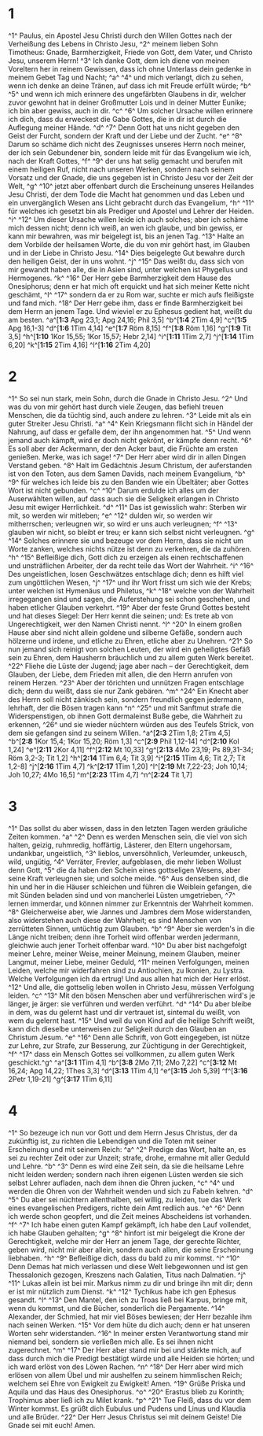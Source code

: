 # 1
^1^ Paulus, ein Apostel Jesu Christi durch den Willen Gottes nach der Verheißung des Lebens in Christo Jesu, ^2^ meinem lieben Sohn Timotheus: Gnade, Barmherzigkeit, Friede von Gott, dem Vater, und Christo Jesu, unserem Herrn! ^3^ Ich danke Gott, dem ich diene von meinen Voreltern her in reinem Gewissen, dass ich ohne Unterlass dein gedenke in meinem Gebet Tag und Nacht; ^a^ ^4^ und mich verlangt, dich zu sehen, wenn ich denke an deine Tränen, auf dass ich mit Freude erfüllt würde; ^b^ ^5^ und wenn ich mich erinnere des ungefärbten Glaubens in dir, welcher zuvor gewohnt hat in deiner Großmutter Lois und in deiner Mutter Eunike; ich bin aber gewiss, auch in dir. ^c^ ^6^ Um solcher Ursache willen erinnere ich dich, dass du erweckest die Gabe Gottes, die in dir ist durch die Auflegung meiner Hände. ^d^ ^7^ Denn Gott hat uns nicht gegeben den Geist der Furcht, sondern der Kraft und der Liebe und der Zucht. ^e^ ^8^ Darum so schäme dich nicht des Zeugnisses unseres Herrn noch meiner, der ich sein Gebundener bin, sondern leide mit für das Evangelium wie ich, nach der Kraft Gottes, ^f^ ^9^ der uns hat selig gemacht und berufen mit einem heiligen Ruf, nicht nach unseren Werken, sondern nach seinem Vorsatz und der Gnade, die uns gegeben ist in Christo Jesu vor der Zeit der Welt, ^g^ ^10^ jetzt aber offenbart durch die Erscheinung unseres Heilandes Jesu Christi, der dem Tode die Macht hat genommen und das Leben und ein unvergänglich Wesen ans Licht gebracht durch das Evangelium, ^h^ ^11^ für welches ich gesetzt bin als Prediger und Apostel und Lehrer der Heiden. ^i^ ^12^ Um dieser Ursache willen leide ich auch solches; aber ich schäme mich dessen nicht; denn ich weiß, an wen ich glaube, und bin gewiss, er kann mir bewahren, was mir beigelegt ist, bis an jenen Tag. ^13^ Halte an dem Vorbilde der heilsamen Worte, die du von mir gehört hast, im Glauben und in der Liebe in Christo Jesu. ^14^ Dies beigelegte Gut bewahre durch den heiligen Geist, der in uns wohnt. ^j^ ^15^ Das weißt du, dass sich von mir gewandt haben alle, die in Asien sind, unter welchen ist Phygellus und Hermogenes. ^k^ ^16^ Der Herr gebe Barmherzigkeit dem Hause des Onesiphorus; denn er hat mich oft erquickt und hat sich meiner Kette nicht geschämt, ^l^ ^17^ sondern da er zu Rom war, suchte er mich aufs fleißigste und fand mich. ^18^ Der Herr gebe ihm, dass er finde Barmherzigkeit bei dem Herrn an jenem Tage. Und wieviel er zu Ephesus gedient hat, weißt du am besten.
^a^[**1:3** Apg 23,1; Apg 24,16; Phil 3,5] ^b^[**1:4** 2Tim 4,9] ^c^[**1:5** Apg 16,1-3] ^d^[**1:6** 1Tim 4,14] ^e^[**1:7** Röm 8,15] ^f^[**1:8** Röm 1,16] ^g^[**1:9** Tit 3,5] ^h^[**1:10** 1Kor 15,55; 1Kor 15,57; Hebr 2,14] ^i^[**1:11** 1Tim 2,7] ^j^[**1:14** 1Tim 6,20] ^k^[**1:15** 2Tim 4,16] ^l^[**1:16** 2Tim 4,20]

# 2
^1^ So sei nun stark, mein Sohn, durch die Gnade in Christo Jesu. ^2^ Und was du von mir gehört hast durch viele Zeugen, das befiehl treuen Menschen, die da tüchtig sind, auch andere zu lehren. ^3^ Leide mit als ein guter Streiter Jesu Christi. ^a^ ^4^ Kein Kriegsmann flicht sich in Händel der Nahrung, auf dass er gefalle dem, der ihn angenommen hat. ^5^ Und wenn jemand auch kämpft, wird er doch nicht gekrönt, er kämpfe denn recht. ^6^ Es soll aber der Ackermann, der den Acker baut, die Früchte am ersten genießen. Merke, was ich sage! ^7^ Der Herr aber wird dir in allen Dingen Verstand geben. ^8^ Halt im Gedächtnis Jesum Christum, der auferstanden ist von den Toten, aus dem Samen Davids, nach meinem Evangelium, ^b^ ^9^ für welches ich leide bis zu den Banden wie ein Übeltäter; aber Gottes Wort ist nicht gebunden. ^c^ ^10^ Darum erdulde ich alles um der Auserwählten willen, auf dass auch sie die Seligkeit erlangen in Christo Jesu mit ewiger Herrlichkeit. ^d^ ^11^ Das ist gewisslich wahr: Sterben wir mit, so werden wir mitleben; ^e^ ^12^ dulden wir, so werden wir mitherrschen; verleugnen wir, so wird er uns auch verleugnen; ^f^ ^13^ glauben wir nicht, so bleibt er treu; er kann sich selbst nicht verleugnen. ^g^ ^14^ Solches erinnere sie und bezeuge vor dem Herrn, dass sie nicht um Worte zanken, welches nichts nütze ist denn zu verkehren, die da zuhören. ^h^ ^15^ Befleißige dich, Gott dich zu erzeigen als einen rechtschaffenen und unsträflichen Arbeiter, der da recht teile das Wort der Wahrheit. ^i^ ^16^ Des ungeistlichen, losen Geschwätzes entschlage dich; denn es hilft viel zum ungöttlichen Wesen, ^j^ ^17^ und ihr Wort frisst um sich wie der Krebs; unter welchen ist Hymenäus und Philetus, ^k^ ^18^ welche von der Wahrheit irregegangen sind und sagen, die Auferstehung sei schon geschehen, und haben etlicher Glauben verkehrt. ^19^ Aber der feste Grund Gottes besteht und hat dieses Siegel: Der Herr kennt die seinen; und: Es trete ab von Ungerechtigkeit, wer den Namen Christi nennt. ^l^ ^20^ In einem großen Hause aber sind nicht allein goldene und silberne Gefäße, sondern auch hölzerne und irdene, und etliche zu Ehren, etliche aber zu Unehren. ^21^ So nun jemand sich reinigt von solchen Leuten, der wird ein geheiligtes Gefäß sein zu Ehren, dem Hausherrn bräuchlich und zu allem guten Werk bereitet. ^22^ Fliehe die Lüste der Jugend; jage aber nach – der Gerechtigkeit, dem Glauben, der Liebe, dem Frieden mit allen, die den Herrn anrufen von reinem Herzen. ^23^ Aber der törichten und unnützen Fragen entschlage dich; denn du weißt, dass sie nur Zank gebären. ^m^ ^24^ Ein Knecht aber des Herrn soll nicht zänkisch sein, sondern freundlich gegen jedermann, lehrhaft, der die Bösen tragen kann ^n^ ^25^ und mit Sanftmut strafe die Widerspenstigen, ob ihnen Gott dermaleinst Buße gebe, die Wahrheit zu erkennen, ^26^ und sie wieder nüchtern würden aus des Teufels Strick, von dem sie gefangen sind zu seinem Willen.
^a^[**2:3** 2Tim 1,8; 2Tim 4,5] ^b^[**2:8** 1Kor 15,4; 1Kor 15,20; Röm 1,3] ^c^[**2:9** Phil 1,12-14] ^d^[**2:10** Kol 1,24] ^e^[**2:11** 2Kor 4,11] ^f^[**2:12** Mt 10,33] ^g^[**2:13** 4Mo 23,19; Ps 89,31-34; Röm 3,2-3; Tit 1,2] ^h^[**2:14** 1Tim 6,4; Tit 3,9] ^i^[**2:15** 1Tim 4,6; Tit 2,7; Tit 1,2-8] ^j^[**2:16** 1Tim 4,7] ^k^[**2:17** 1Tim 1,20] ^l^[**2:19** Mt 7,22-23; Joh 10,14; Joh 10,27; 4Mo 16,5] ^m^[**2:23** 1Tim 4,7] ^n^[**2:24** Tit 1,7]

# 3
^1^ Das sollst du aber wissen, dass in den letzten Tagen werden gräuliche Zeiten kommen. ^a^ ^2^ Denn es werden Menschen sein, die viel von sich halten, geizig, ruhmredig, hoffärtig, Lästerer, den Eltern ungehorsam, undankbar, ungeistlich, ^3^ lieblos, unversöhnlich, Verleumder, unkeusch, wild, ungütig, ^4^ Verräter, Frevler, aufgeblasen, die mehr lieben Wollust denn Gott, ^5^ die da haben den Schein eines gottseligen Wesens, aber seine Kraft verleugnen sie; und solche meide. ^6^ Aus denselben sind, die hin und her in die Häuser schleichen und führen die Weiblein gefangen, die mit Sünden beladen sind und von mancherlei Lüsten umgetrieben, ^7^ lernen immerdar, und können nimmer zur Erkenntnis der Wahrheit kommen. ^8^ Gleicherweise aber, wie Jannes und Jambres dem Mose widerstanden, also widerstehen auch diese der Wahrheit; es sind Menschen von zerrütteten Sinnen, untüchtig zum Glauben. ^b^ ^9^ Aber sie werden's in die Länge nicht treiben; denn ihre Torheit wird offenbar werden jedermann, gleichwie auch jener Torheit offenbar ward. ^10^ Du aber bist nachgefolgt meiner Lehre, meiner Weise, meiner Meinung, meinem Glauben, meiner Langmut, meiner Liebe, meiner Geduld, ^11^ meinen Verfolgungen, meinen Leiden, welche mir widerfahren sind zu Antiochien, zu Ikonien, zu Lystra. Welche Verfolgungen ich da ertrug! Und aus allen hat mich der Herr erlöst. ^12^ Und alle, die gottselig leben wollen in Christo Jesu, müssen Verfolgung leiden. ^c^ ^13^ Mit den bösen Menschen aber und verführerischen wird's je länger, je ärger: sie verführen und werden verführt. ^d^ ^14^ Du aber bleibe in dem, was du gelernt hast und dir vertrauet ist, sintemal du weißt, von wem du gelernt hast. ^15^ Und weil du von Kind auf die heilige Schrift weißt, kann dich dieselbe unterweisen zur Seligkeit durch den Glauben an Christum Jesum. ^e^ ^16^ Denn alle Schrift, von Gott eingegeben, ist nütze zur Lehre, zur Strafe, zur Besserung, zur Züchtigung in der Gerechtigkeit, ^f^ ^17^ dass ein Mensch Gottes sei vollkommen, zu allem guten Werk geschickt.^g^ 
^a^[**3:1** 1Tim 4,1] ^b^[**3:8** 2Mo 7,11; 2Mo 7,22] ^c^[**3:12** Mt 16,24; Apg 14,22; 1Thes 3,3] ^d^[**3:13** 1Tim 4,1] ^e^[**3:15** Joh 5,39] ^f^[**3:16** 2Petr 1,19-21] ^g^[**3:17** 1Tim 6,11]

# 4
^1^ So bezeuge ich nun vor Gott und dem Herrn Jesus Christus, der da zukünftig ist, zu richten die Lebendigen und die Toten mit seiner Erscheinung und mit seinem Reich: ^a^ ^2^ Predige das Wort, halte an, es sei zu rechter Zeit oder zur Unzeit; strafe, drohe, ermahne mit aller Geduld und Lehre. ^b^ ^3^ Denn es wird eine Zeit sein, da sie die heilsame Lehre nicht leiden werden; sondern nach ihren eigenen Lüsten werden sie sich selbst Lehrer aufladen, nach dem ihnen die Ohren jucken, ^c^ ^4^ und werden die Ohren von der Wahrheit wenden und sich zu Fabeln kehren. ^d^ ^5^ Du aber sei nüchtern allenthalben, sei willig, zu leiden, tue das Werk eines evangelischen Predigers, richte dein Amt redlich aus. ^e^ ^6^ Denn ich werde schon geopfert, und die Zeit meines Abscheidens ist vorhanden. ^f^ ^7^ Ich habe einen guten Kampf gekämpft, ich habe den Lauf vollendet, ich habe Glauben gehalten; ^g^ ^8^ hinfort ist mir beigelegt die Krone der Gerechtigkeit, welche mir der Herr an jenem Tage, der gerechte Richter, geben wird, nicht mir aber allein, sondern auch allen, die seine Erscheinung liebhaben. ^h^ ^9^ Befleißige dich, dass du bald zu mir kommst. ^i^ ^10^ Denn Demas hat mich verlassen und diese Welt liebgewonnen und ist gen Thessalonich gezogen, Kreszens nach Galatien, Titus nach Dalmatien. ^j^ ^11^ Lukas allein ist bei mir. Markus nimm zu dir und bringe ihn mit dir; denn er ist mir nützlich zum Dienst. ^k^ ^12^ Tychikus habe ich gen Ephesus gesandt. ^l^ ^13^ Den Mantel, den ich zu Troas ließ bei Karpus, bringe mit, wenn du kommst, und die Bücher, sonderlich die Pergamente. ^14^ Alexander, der Schmied, hat mir viel Böses bewiesen; der Herr bezahle ihm nach seinen Werken. ^15^ Vor dem hüte du dich auch; denn er hat unseren Worten sehr widerstanden. ^16^ In meiner ersten Verantwortung stand mir niemand bei, sondern sie verließen mich alle. Es sei ihnen nicht zugerechnet. ^m^ ^17^ Der Herr aber stand mir bei und stärkte mich, auf dass durch mich die Predigt bestätigt würde und alle Heiden sie hörten; und ich ward erlöst von des Löwen Rachen. ^n^ ^18^ Der Herr aber wird mich erlösen von allem Übel und mir aushelfen zu seinem himmlischen Reich; welchem sei Ehre von Ewigkeit zu Ewigkeit! Amen. ^19^ Grüße Priska und Aquila und das Haus des Onesiphorus. ^o^ ^20^ Erastus blieb zu Korinth; Trophimus aber ließ ich zu Milet krank. ^p^ ^21^ Tue Fleiß, dass du vor dem Winter kommst. Es grüßt dich Eubulus und Pudens und Linus und Klaudia und alle Brüder. ^22^ Der Herr Jesus Christus sei mit deinem Geiste! Die Gnade sei mit euch! Amen.